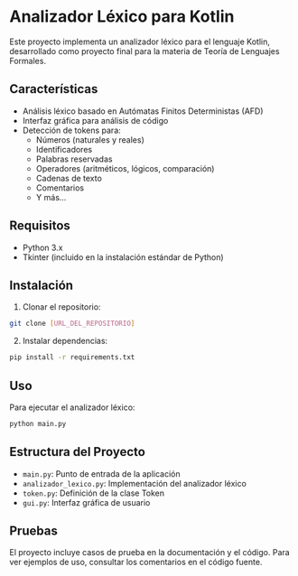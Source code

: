 # Analizador Léxico para Kotlin

Este proyecto implementa un analizador léxico para el lenguaje Kotlin, desarrollado como proyecto final para la materia de Teoría de Lenguajes Formales.

## Características

- Análisis léxico basado en Autómatas Finitos Deterministas (AFD)
- Interfaz gráfica para análisis de código
- Detección de tokens para:
  - Números (naturales y reales)
  - Identificadores
  - Palabras reservadas
  - Operadores (aritméticos, lógicos, comparación)
  - Cadenas de texto
  - Comentarios
  - Y más...

## Requisitos

- Python 3.x
- Tkinter (incluido en la instalación estándar de Python)

## Instalación

1. Clonar el repositorio:
```bash
git clone [URL_DEL_REPOSITORIO]
```

2. Instalar dependencias:
```bash
pip install -r requirements.txt
```

## Uso

Para ejecutar el analizador léxico:

```bash
python main.py
```

## Estructura del Proyecto

- `main.py`: Punto de entrada de la aplicación
- `analizador_lexico.py`: Implementación del analizador léxico
- `token.py`: Definición de la clase Token
- `gui.py`: Interfaz gráfica de usuario

## Pruebas

El proyecto incluye casos de prueba en la documentación y el código. Para ver ejemplos de uso, consultar los comentarios en el código fuente. 